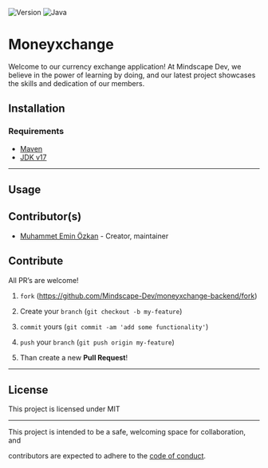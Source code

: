 
![Version](https://img.shields.io/badge/version-0.0.1-orange.svg)
![Java](https://img.shields.io/badge/Java-v17.0.6-blue
)
  

# Moneyxchange

Welcome to our currency exchange application! At Mindscape Dev, we believe in the power of learning by doing, and our latest project showcases the skills and dedication of our members.
  
  
## Installation

### Requirements
- [Maven](https://maven.apache.org/download.cgi)
- [JDK v17](https://adoptium.net/temurin/releases/?package=jdk)

______


## Usage
  

## Contributor(s)

  

* [Muhammet Emin Özkan](https://github.com/eminozkan) - Creator, maintainer

  
  

## Contribute

  

All PR’s are welcome!

  

1.  `fork` (https://github.com/Mindscape-Dev/moneyxchange-backend/fork)

1. Create your `branch` (`git checkout -b my-feature`)

1.  `commit` yours (`git commit -am 'add some functionality'`)

1.  `push` your `branch` (`git push origin my-feature`)

1. Than create a new **Pull Request**!

  

---

  

## License

  

This project is licensed under MIT

  

---

  

This project is intended to be a safe, welcoming space for collaboration, and

contributors are expected to adhere to the [code of conduct][coc].

  

[coc]: https://github.com/Mindscape-Dev/moneyxchange-backend/blob/main/CODE_OF_CONDUCT.md